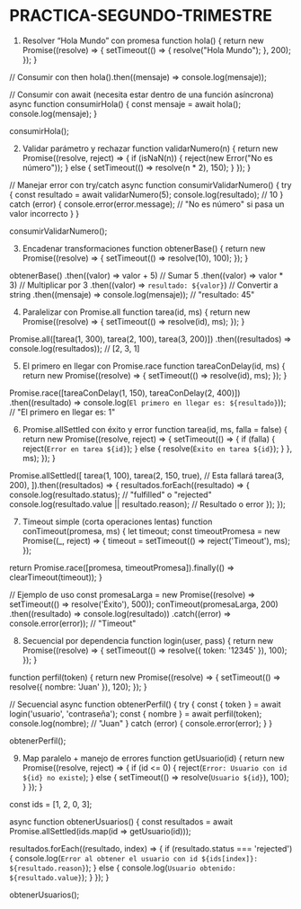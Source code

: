 # PRACTICA-SEGUNDO-TRIMESTRE
1) Resolver “Hola Mundo” con promesa
function hola() {
  return new Promise((resolve) => {
    setTimeout(() => {
      resolve("Hola Mundo");
    }, 200);
  });
}

// Consumir con then
hola().then((mensaje) => console.log(mensaje));

// Consumir con await (necesita estar dentro de una función asíncrona)
async function consumirHola() {
  const mensaje = await hola();
  console.log(mensaje);
}

consumirHola();

2) Validar parámetro y rechazar
function validarNumero(n) {
  return new Promise((resolve, reject) => {
    if (isNaN(n)) {
      reject(new Error("No es número"));
    } else {
      setTimeout(() => resolve(n * 2), 150);
    }
  });
}

// Manejar error con try/catch
async function consumirValidarNumero() {
  try {
    const resultado = await validarNumero(5);
    console.log(resultado);  // 10
  } catch (error) {
    console.error(error.message);  // "No es número" si pasa un valor incorrecto
  }
}

consumirValidarNumero();

3) Encadenar transformaciones
function obtenerBase() {
  return new Promise((resolve) => {
    setTimeout(() => resolve(10), 100);
  });
}

obtenerBase()
  .then((valor) => valor + 5)  // Sumar 5
  .then((valor) => valor * 3)  // Multiplicar por 3
  .then((valor) => `resultado: ${valor}`)  // Convertir a string
  .then((mensaje) => console.log(mensaje));  // "resultado: 45"

4) Paralelizar con Promise.all
function tarea(id, ms) {
  return new Promise((resolve) => {
    setTimeout(() => resolve(id), ms);
  });
}

Promise.all([tarea(1, 300), tarea(2, 100), tarea(3, 200)])
  .then((resultados) => console.log(resultados));  // [2, 3, 1]

5) El primero en llegar con Promise.race
function tareaConDelay(id, ms) {
  return new Promise((resolve) => {
    setTimeout(() => resolve(id), ms);
  });
}

Promise.race([tareaConDelay(1, 150), tareaConDelay(2, 400)])
  .then((resultado) => console.log(`El primero en llegar es: ${resultado}`));  // "El primero en llegar es: 1"

6) Promise.allSettled con éxito y error
function tarea(id, ms, falla = false) {
  return new Promise((resolve, reject) => {
    setTimeout(() => {
      if (falla) {
        reject(`Error en tarea ${id}`);
      } else {
        resolve(`Éxito en tarea ${id}`);
      }
    }, ms);
  });
}

Promise.allSettled([
  tarea(1, 100),
  tarea(2, 150, true),  // Esta fallará
  tarea(3, 200),
]).then((resultados) => {
  resultados.forEach((resultado) => {
    console.log(resultado.status);  // "fulfilled" o "rejected"
    console.log(resultado.value || resultado.reason);  // Resultado o error
  });
});

7) Timeout simple (corta operaciones lentas)
function conTimeout(promesa, ms) {
  let timeout;
  const timeoutPromesa = new Promise((_, reject) => {
    timeout = setTimeout(() => reject('Timeout'), ms);
  });

  return Promise.race([promesa, timeoutPromesa]).finally(() => clearTimeout(timeout));
}

// Ejemplo de uso
const promesaLarga = new Promise((resolve) => setTimeout(() => resolve('Éxito'), 500));
conTimeout(promesaLarga, 200)
  .then((resultado) => console.log(resultado))
  .catch((error) => console.error(error));  // "Timeout"

8) Secuencial por dependencia
function login(user, pass) {
  return new Promise((resolve) => {
    setTimeout(() => resolve({ token: '12345' }), 100);
  });
}

function perfil(token) {
  return new Promise((resolve) => {
    setTimeout(() => resolve({ nombre: 'Juan' }), 120);
  });
}

// Secuencial
async function obtenerPerfil() {
  try {
    const { token } = await login('usuario', 'contraseña');
    const { nombre } = await perfil(token);
    console.log(nombre);  // "Juan"
  } catch (error) {
    console.error(error);
  }
}

obtenerPerfil();

9) Map paralelo + manejo de errores
function getUsuario(id) {
  return new Promise((resolve, reject) => {
    if (id <= 0) {
      reject(`Error: Usuario con id ${id} no existe`);
    } else {
      setTimeout(() => resolve(`Usuario ${id}`), 100);
    }
  });
}

const ids = [1, 2, 0, 3];

async function obtenerUsuarios() {
  const resultados = await Promise.allSettled(ids.map(id => getUsuario(id)));

  resultados.forEach((resultado, index) => {
    if (resultado.status === 'rejected') {
      console.log(`Error al obtener el usuario con id ${ids[index]}: ${resultado.reason}`);
    } else {
      console.log(`Usuario obtenido: ${resultado.value}`);
    }
  });
}

obtenerUsuarios();
